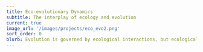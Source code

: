 ```yaml
---
title: Eco-evolutionary Dynamics
subtitle: The interplay of ecology and evolution
current: true
image_url: '/images/projects/eco_evo2.png'
sort_order: 0
blurb: Evolution is governed by ecological interactions, but ecological dynamics are also shaped by evolution. Untangling the interactions between ecology and evolution is critical for understanding fundamental aspects of living systems. Using a combination of mathematical modeling and experimental evolution, our lab studies how ecological processes (e.g., competition, infection, migration, cross-feeding) influence evolution (e.g., selection for novel genotypes, stable interdependency, maintenance of costly behaviors) and vice versa. We have explored the impact of restricted migration on life-history evolution and virulence in a bacteriophage (Kerr et al., 2006; Eshelman et al., 2010), the interplay between the level of monopolization of costly cellular products and the nature of production costs in driving microbial dependencies (Estrela et al. 2016), and how competitive interactions between bacteria that produce bacteriocins can lead to stable polymorphism of genotypes in spatially structured habitats (Majeed et al., 2011). We showed that as dispersal and ecological interaction becomes spatially restricted, various costly behaviors can be maintained (van Raay & Kerr, 2016), mutation-selection balance can shift (Cooper et al., 2015), and adaptive valleys can be traversed in the presence of sexual recombination (Cooper et al. 2016).
---
```

